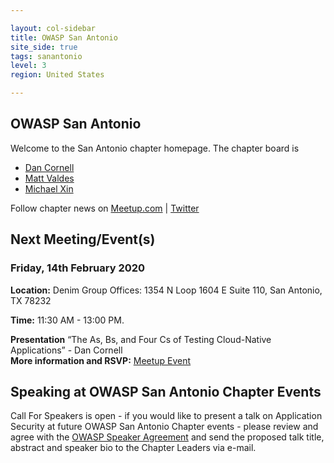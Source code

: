 ```yaml
---

layout: col-sidebar
title: OWASP San Antonio
site_side: true
tags: sanantonio
level: 3
region: United States

---
```


OWASP San Antonio
-----------------
Welcome to the San Antonio chapter homepage. The chapter board is 

* <a href="mailto:dan@denimgroup.com">Dan Cornell</a>
* <a href="mailto:matt.valdes@owasp.org">Matt Valdes</a>
* <a href="mailto:michael.xin@owasp.org">Michael Xin</a> 

Follow chapter news on [Meetup.com](https://meetup.com/OWASP-San-Antonio) | [Twitter](https://twitter.com/owaspsanantonio)

Next Meeting/Event(s)
---------------------
### Friday, 14th February 2020

**Location:** Denim Group Offices: 1354 N Loop 1604 E Suite 110, San Antonio, TX 78232

**Time:** 11:30 AM - 13:00 PM.

**Presentation**
“The As, Bs, and Four Cs of Testing Cloud-Native Applications” - Dan Cornell <br>
**More information and RSVP:** [Meetup Event](https://www.meetup.com/OWASP-San-Antonio/events/268307519/)

Speaking at OWASP San Antonio Chapter Events
--------------------------------------------
Call For Speakers is open - if you would like to present a talk on Application Security at future OWASP San Antonio Chapter events - please review and agree with the [OWASP Speaker Agreement](Speaker_Agreement "wikilink") and send the proposed talk title, abstract and speaker bio to the Chapter Leaders via e-mail.
